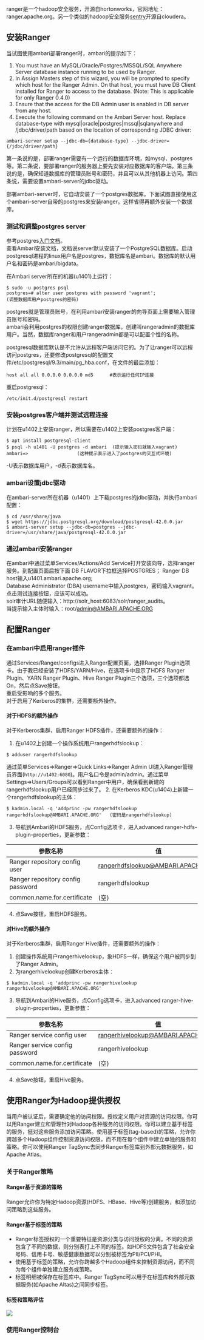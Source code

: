 ranger是一个hadoop安全服务，开源自hortonworks，官网地址：ranger.apache.org。另一个类似的hadoop安全服务[sentry](sentry.apache.org)开源自cloudera。  
## 安装Ranger
当试图使用ambari部署ranger时，ambari的提示如下：
 1. You must have an MySQL/Oracle/Postgres/MSSQL/SQL Anywhere Server database instance running to be used by Ranger.
 2. In Assign Masters step of this wizard, you will be prompted to specify which host for the Ranger Admin. On that host, you must have DB Client installed for Ranger to access to the database. (Note: This is applicable for only Ranger 0.4.0)
 3. Ensure that the access for the DB Admin user is enabled in DB server from any host.
 4. Execute the following command on the Ambari Server host. Replace database-type with mysql|oracle|postgres|mssql|sqlanywhere and /jdbc/driver/path based on the location of corresponding JDBC driver:
```
ambari-server setup --jdbc-db={database-type} --jdbc-driver={/jdbc/driver/path}
```
第一条说的是，部署ranger需要有一个运行的数据库环境，如mysql、postgres等。第二条说，要部署ranger的服务器上要先安装对应数据库的客户端。第三条说的是，确保知道数据库的管理员账号和密码，并且可以从其他机器上访问。第四条说，需要设置ambari-server的jdbc驱动。  

部署ambari-server时，它自动安装了一个postgres数据库。下面试图直接使用这个ambari-server自带的postgres来安装ranger。这样省得再额外安装一个数据库。  

### 测试和调整postgres server
参考postgres[入门文档](http://www.ruanyifeng.com/blog/2013/12/getting_started_with_postgresql.html)。  
查看Ambari安装文档，文档说server默认安装了一个PostgreSQL数据库。启动postgresql进程的linux用户名是postgres，数据库名是ambari。数据库的默认用户名和密码是ambari/bigdata。   

在Ambari server所在的机器(u1401)上运行：
```
$ sudo -u postgres psql
postgres=# alter user postgres with password 'vagrant';              (调整数据库用户postgres的密码)
```
postgres就是管理员账号，在利用ambari安装ranger的向导页面上需要输入管理员账号和密码。  
ambari会利用postgres的权限创建ranger数据库，创建叫rangeradmin的数据库用户。当然，数据库ranger和用户rangeradmin都是可以配置个性的名称。  

postgresql数据库默认是不允许从远程客户端访问它的。为了让ranger可以远程访问postgres，还要修改postgresql的配置文件/etc/postgresql/9.3/main/pg_hba.conf，在文件的最后添加：
```
host all all 0.0.0.0 0.0.0.0 md5      #表示运行任何IP连接
``` 
重启postgresql：  
```
/etc/init.d/postgresql restart
```
### 安装postgres客户端并测试远程连接
计划在u1402上安装ranger，所以需要在u1402上安装postgres客户端：  
```
$ apt install postgresql-client
$ psql -h u1401 -U postgres -d ambari  (提示输入密码就输入vagrant)
ambari=>                  (这种提示表示进入了postgres的交互式环境)
```
-U表示数据库用户，-d表示数据库名。  

### ambari设置jdbc驱动
在ambari-server所在机器（u1401）上下载postgres的jdbc驱动，并执行ambari配置：
```
$ cd /usr/share/java
$ wget https://jdbc.postgresql.org/download/postgresql-42.0.0.jar
$ ambari-server setup --jdbc-db=postgres --jdbc-driver=/usr/share/java/postgresql-42.0.0.jar
```
### 通过ambari安装ranger
在ambari中通过菜单Services/Actions/Add Service打开安装向导，选择ranger服务。到配置页面后按下面
DB FLAVOR下拉框选择POSTGRES； 
Ranger DB host输入u1401.ambari.apache.org;  
Database Administrator (DBA) username中输入postgres，密码输入vagrant。点击测试连接按钮，应该可以成功。  
solr审计URL随便输入：http://solr_host:6083/solr/ranger_audits。  
当提示输入主体时输入：root/admin@AMBARI.APACHE.ORG  

## 配置Ranger
### 在ambari中启用ranger插件
通过Services/Ranger/configs进入Ranger配置页面，选择Ranger Plugin选项卡。由于我已经安装了HDFS/YARN/Hive，在选项卡中显示了HDFS Ranger Plugin、YARN Ranger Plugin、Hive Ranger Plugin三个选项，三个选项都选On，然后点Save按钮。  
重启受影响的多个服务。  
对于启用了Kerberos的集群，还需要额外操作。  

#### 对于HDFS的额外操作
对于Kerberos集群，启用Ranger HDFS插件，还需要额外的操作：
 1. 在u1402上创建一个操作系统用户rangerhdfslookup：
```
$ adduser rangerhdfslookup
```
通过菜单Services=>Ranger=>Quick Links=>Ranger Admin UI进入Ranger管理员界面(```http://u1402:6080```)。用户名口令是admin/admin。通过菜单Settings=>Users/Groups可以看到Ranger中用户，确保看到新建的rangerhdfslookup用户已经同步过来了。
 2. 在Kerberos KDC(u1404)上新建一个rangerhdfslookup的主体：  
```
$ kadmin.local -q 'addprinc -pw rangerhdfslookup rangerhdfslookup@AMBARI.APACHE.ORG'   (密码是rangerhdfslookup)
```
 3. 导航到Ambari的HDFS服务，点Config选项卡，进入advanced ranger-hdfs-plugin-properties，更新参数：

 参数名称 | 值
---------|--------
Ranger repository config user | rangerhdfslookup@AMBARI.APACHE.ORG
Ranger repository config password | rangerhdfslookup
common.name.for.certificate | (空)
 4. 点Save按钮，重启HDFS服务。

#### 对Hive的额外操作
对于Kerberos集群，启用Ranger Hive插件，还需要额外的操作：
 1. 创建操作系统用户rangerhivelookup，象HDFS一样，确保这个用户被同步到了Ranger Admin。
 2. 为rangerhivelookup创建Kerberos主体：
```
$ kadmin.local -q 'addprinc -pw rangerhivelookup rangerhivelookup@AMBARI.APACHE.ORG'
```
 3. 导航到Ambari的Hive服务，点Config选项卡，进入advanced ranger-hive-plugin-properties，更新参数：

 参数名称 | 值
---------|--------
Ranger service config user | rangerhivelookup@AMBARI.APACHE.ORG
Ranger service config password | rangerhivelookup
common.name.for.certificate | (空)
 4. 点Save按钮，重启Hive服务。

## 使用Ranger为Hadoop提供授权
当用户被认证后，需要确定他的访问权限。授权定义用户对资源的访问权限。你可以用Ranger建立和管理针对Hadoop各种服务的访问权限。你可以建立基于标签的服务，挺对这些服务添加访问策略。使用基于标签(tag-based)的策略，允许你跨越多个Hadoop组件控制资源访问权限，而不用在每个组件中建立单独的服务和策略。你可以使用Ranger TagSync去同步Ranger标签库到外部元数据服务，如Apache Atlas。

### 关于Ranger策略
#### Ranger基于资源的策略
Ranger允许你为特定Hadoop资源(HDFS、HBase、Hive等)创建服务，和添加访问策略到这些服务。
#### Ranger基于标签的策略
 - Ranger标签授权的一个重要特征是资源分类与访问授权的分离。不同的资源包含了不同的数据，则分别表打上不同的标签。如HDFS文件包含了社会安全号码、信用卡号、敏感健康数据可以分别被标签为PII/PCI/PHI。
 - 使用基于标签的策略，允许你跨越多个Hadoop组件来控制资源访问，而不同为每个组件单独建立服务或策略。
 - 标签明细被保存在标签库中。Ranger TagSync可以用于在标签库和外部元数据服务(如Apache Altas)之间同步标签。
#### 标签和策略评估
![](http://docs.hortonworks.com/HDPDocuments/HDP2/HDP-2.5.3/bk_security/content/figures/3/figures/Ranger-Policy-Evaluation-Flow-with-Tags.png)

### 使用Ranger控制台

